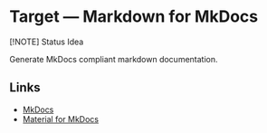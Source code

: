 # Target &mdash; Markdown for MkDocs

[!NOTE] Status
Idea

Generate MkDocs compliant markdown documentation.

## Links

- [MkDocs](https://www.mkdocs.org/)
- [Material for MkDocs](https://squidfunk.github.io/mkdocs-material/)
